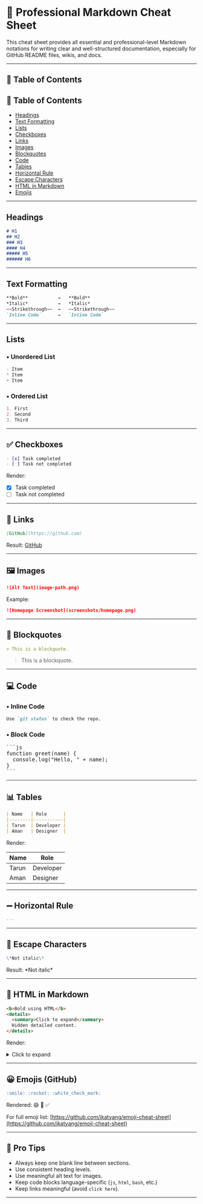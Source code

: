 # 📘 Professional Markdown Cheat Sheet

This cheat sheet provides all essential and professional-level Markdown notations for writing clear and well-structured documentation, especially for GitHub README files, wikis, and docs.

---

## 🧭 Table of Contents

## 🧭 Table of Contents
- [Headings](#headings)
- [Text Formatting](#text-formatting)
- [Lists](#lists)
- [Checkboxes](#✅-checkboxes)
- [Links](#links)
- [Images](#images)
- [Blockquotes](#blockquotes)
- [Code](#code)
- [Tables](#tables)
- [Horizontal Rule](#horizontal-rule)
- [Escape Characters](#escape-characters)
- [HTML in Markdown](#html-in-markdown)
- [Emojis](#emojis)


---

## Headings

```md
# H1
## H2
### H3
#### H4
##### H5
###### H6
```

---

## Text Formatting

```md
**Bold**           →   **Bold**
*Italic*           →   *Italic*
~~Strikethrough~~  →   ~~Strikethrough~~
`Inline Code`      →   `Inline Code`
```

---

## Lists

### • Unordered List

```md
- Item
* Item
+ Item
```

### • Ordered List

```md
1. First
2. Second
3. Third
```

---

## ✅ Checkboxes

```md
- [x] Task completed
- [ ] Task not completed
```

Render:

* [x] Task completed
* [ ] Task not completed

---

## 🔗 Links

```md
[GitHub](https://github.com)
```

Result: [GitHub](https://github.com)

---

## 🖼 Images

```md
![Alt Text](image-path.png)
```

Example:

```md
![Homepage Screenshot](screenshots/homepage.png)
```

---

## 💬 Blockquotes

```md
> This is a blockquote.
```

> This is a blockquote.

---

## 💻 Code

### • Inline Code

```md
Use `git status` to check the repo.
```

### • Block Code

<pre>
```js
function greet(name) {
  console.log("Hello, " + name);
}
```
</pre>

---

## 📊 Tables

```md
| Name   | Role      |
|--------|-----------|
| Tarun  | Developer |
| Aman   | Designer  |
```

Render:

| Name  | Role      |
| ----- | --------- |
| Tarun | Developer |
| Aman  | Designer  |

---

## ➖ Horizontal Rule

```md
---
```

---

## 🔐 Escape Characters

```md
\*Not italic\*
```

Result:
\*Not italic\*

---

## 🧩 HTML in Markdown

```html
<b>Bold using HTML</b>
<details>
  <summary>Click to expand</summary>
  Hidden detailed content.
</details>
```

Render:

<details>
  <summary>Click to expand</summary>
  Hidden detailed content.
</details>

---

## 😀 Emojis (GitHub)

```md
:smile: :rocket: :white_check_mark:
```

Rendered: 😄 🚀 ✅

For full emoji list: [https://github.com/ikatyang/emoji-cheat-sheet](https://github.com/ikatyang/emoji-cheat-sheet)

---

## 🧠 Pro Tips

* Always keep one blank line between sections.
* Use consistent heading levels.
* Use meaningful alt text for images.
* Keep code blocks language-specific (`js`, `html`, `bash`, etc.)
* Keep links meaningful (avoid `click here`).

---

